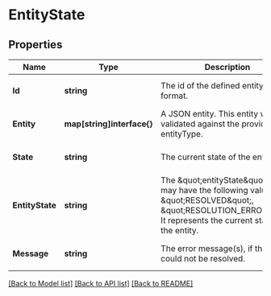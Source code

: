 # EntityState

## Properties
Name | Type | Description | Notes
------------ | ------------- | ------------- | -------------
**Id** | **string** | The id of the defined entity in URN format.  | [optional] [default to null]
**Entity** | **map[string]interface{}** | A JSON entity. This entity will be validated against the provided entityType.  | [optional] [default to null]
**State** | **string** | The current state of the entity  | [optional] [default to null]
**EntityState** | **string** | The \&quot;entityState\&quot; field may have the following values: \&quot;RESOLVED\&quot;, \&quot;RESOLUTION_ERROR\&quot;. It represents the current state of the entity.  | [optional] [default to null]
**Message** | **string** | The error message(s), if the entity could not be resolved.  | [optional] [default to null]

[[Back to Model list]](../README.md#documentation-for-models) [[Back to API list]](../README.md#documentation-for-api-endpoints) [[Back to README]](../README.md)


